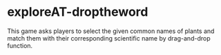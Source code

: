 # exploreAT-droptheword
This game asks players to select the given common names of plants and match them with their corresponding scientific name by drag-and-drop function.
